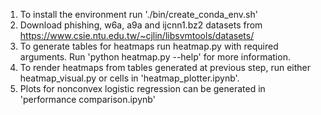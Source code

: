 1. To install the environment run './bin/create_conda_env.sh'
2. Download phishing, w6a, a9a and ijcnn1.bz2 datasets from https://www.csie.ntu.edu.tw/~cjlin/libsvmtools/datasets/
3. To generate tables for heatmaps run heatmap.py with required arguments. Run 'python heatmap.py --help' for more information.
4. To render heatmaps from tables generated at previous step, run either heatmap_visual.py or cells in 'heatmap_plotter.ipynb'.
5. Plots for nonconvex logistic regression can be generated in 'performance comparison.ipynb'
